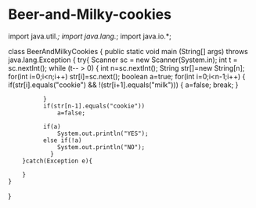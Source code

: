 # Beer-and-Milky-cookies
import java.util.*;
import java.lang.*;
import java.io.*;

class BeerAndMilkyCookies
{
	public static void main (String[] args) throws java.lang.Exception
	{
	    try{
	 Scanner sc = new Scanner(System.in);
        int t = sc.nextInt();
       while (t-- > 0) {
           int n=sc.nextInt();
              String str[]=new String[n];
              for(int i=0;i<n;i++)
                  str[i]=sc.next();
              boolean a=true;
              for(int i=0;i<n-1;i++)
              {
                 if(str[i].equals("cookie") && !(str[i+1].equals("milk")))
                     {
                         a=false;
                         break;
                     }

              }
              if(str[n-1].equals("cookie"))
                  a=false;

              if(a)
                  System.out.println("YES");
              else if(!a)
                  System.out.println("NO");
                }
	    }catch(Exception e){
	        
	    }
	}
}
